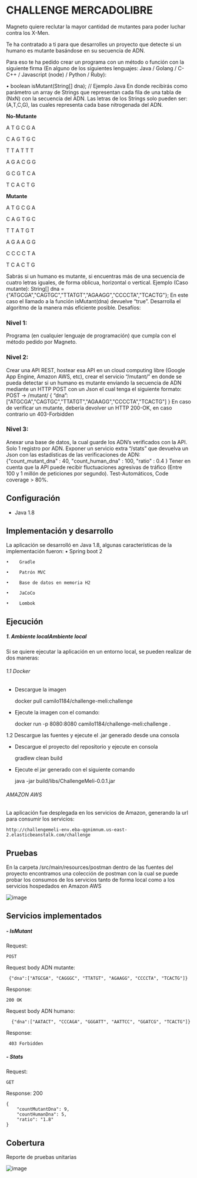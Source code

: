 # CHALLENGE MERCADOLIBRE

Magneto quiere reclutar la mayor cantidad de mutantes para poder luchar contra los X-Men.

Te ha contratado a ti para que desarrolles un proyecto que detecte si un humano es mutante basándose en su secuencia de ADN.

Para eso te ha pedido crear un programa con un método o función con la siguiente firma (En alguno de los siguientes lenguajes: Java / Golang / C-C++ / Javascript (node) / Python / Ruby):

•	boolean isMutant(String[] dna); // Ejemplo Java
En donde recibirás como parámetro un array de Strings que representan cada fila de una tabla de (NxN) con la secuencia del ADN. Las letras de los Strings solo pueden ser: (A,T,C,G), las cuales representa cada base nitrogenada del ADN.

**No-Mutante**

A T G C G A

C A G T G C

T  T A T T  T

A G A C G G

G C G T C A

T C A  C T G

**Mutante**

A T G C G A

C A G T G C

T T A T G  T

A G A A G G

C C C C T  A

T C A C T  G

Sabrás si un humano es mutante, si encuentras más de una secuencia de cuatro letras iguales, de forma oblicua, horizontal o vertical. Ejemplo (Caso mutante):
String[] dna = {"ATGCGA","CAGTGC","TTATGT","AGAAGG","CCCCTA","TCACTG"};
En este caso el llamado a la función isMutant(dna) devuelve “true”. Desarrolla el algoritmo de la manera más eficiente posible. Desafíos:

### Nivel 1:
Programa (en cualquier lenguaje de programación) que cumpla con el método pedido por Magneto.

### Nivel 2:
Crear una API REST, hostear esa API en un cloud computing libre (Google App Engine, Amazon AWS, etc), crear el servicio “/mutant/” en donde se pueda detectar si un humano es mutante enviando la secuencia de ADN mediante un HTTP POST con un Json el cual tenga el siguiente formato:
POST → /mutant/ { “dna”:["ATGCGA","CAGTGC","TTATGT","AGAAGG","CCCCTA","TCACTG"] }
En caso de verificar un mutante, debería devolver un HTTP 200-OK, en caso contrario un 403-Forbidden

### Nivel 3:

Anexar una base de datos, la cual guarde los ADN’s verificados con la API. Solo 1 registro por ADN.
Exponer un servicio extra “/stats” que devuelva un Json con las estadísticas de las verificaciones de ADN: {"count_mutant_dna" : 40, "count_human_dna" : 100, "ratio" : 0.4 } Tener en cuenta que la API puede recibir fluctuaciones agresivas de tráfico (Entre 100 y 1 millón de peticiones por segundo). Test-Automáticos, Code coverage > 80%.



## Configuración




-  Java 1.8



## Implementación y desarrollo




La aplicación se desarrolló en Java 1.8, algunas características de la implementación fueron:
	•	 Spring boot 2
	
	•	 Gradle  
	
	•	 Patrón MVC
	
	•	 Base de datos en memoria H2
	
	•	 JaCoCo
	
	•	 Lombok




## Ejecución




##### 1. Ambiente localAmbiente local

Si se quiere ejecutar la aplicación en un entorno local, se pueden realizar de dos maneras:

###### 1.1 Docker

- Descargue la imagen



    docker pull camilo1184/challenge-meli:challenge

- Ejecute la imagen con el comando:


    docker run -p 8080:8080 camilo1184/challenge-meli:challenge .

1.2 Descargue las fuentes y ejecute el .jar generado desde una consola

- Descargue el proyecto del repositorio y ejecute en consola


    gradlew clean build

- Ejecute el jar generado con el siguiente comando



    java -jar build/libs/ChallengeMeli-0.0.1.jar

###### AMAZON AWS

La aplicación fue desplegada en los servicios de Amazon, generando la url para consumir los servicios:



    http://challengemeli-env.eba-qgnimnum.us-east-2.elasticbeanstalk.com/challenge




## Pruebas





En la carpeta /src/main/resources/postman dentro de las fuentes del proyecto encontramos una colección de postman con la cual se puede probar los consumos de los servicios tanto de forma local como a los servicios hospedados en Amazon AWS




![image](https://user-images.githubusercontent.com/15221283/123802462-f1f2d880-d8b0-11eb-9148-eab9a9cebb56.png)



## Servicios implementados




##### -	IsMutant

Request:


    POST 
Request body ADN mutante:
 

     {"dna":["ATGCGA", "CAGGGC", "TTATGT", "AGAAGG", "CCCCTA", "TCACTG"]}
Response:
  

    200 OK
Request body ADN humano:


      {"dna":["AATACT", "CCCAGA", "GGGATT", "AATTCC", "GGATCG", "TCACTG"]}
Response:
 

     403 Forbidden
  
##### -	Stats
Request:


    GET
Response: 200 


    {
        "countMutantDna": 9,
        "countHumanDna": 5,
        "ratio": "1.8"
    }



## Cobertura

Reporte de pruebas unitarias


![image](https://user-images.githubusercontent.com/15221283/123802630-1fd81d00-d8b1-11eb-90f1-e51d1ce503e4.png)



